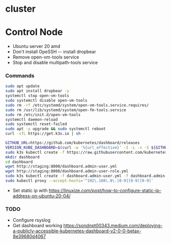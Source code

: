 # cluster

# Control Node

* Ubuntu server 20 amd
* Don't install OpeSSH -- install dropbear
* Remove open-vm-tools service
* Stop and disable multipath-tools service

### Commands
```bash
sudo apt update
sudo apt install dropbear -y
systemctl stop open-vm-tools
sudo systemctl disable open-vm-tools
sudo rm -rf /etc/systemd/system/open-vm-tools.service.requires/
sudo rm /usr/lib/systemd/system/open-fm-tools.service
sudo rm /etc/init.d/open-vm-tools
systemctl daemon-reload
sudo systemctl reset-failed
sudo apt -y upgrade && sudo systemctl reboot
curl -sfL https://get.k3s.io | sh -

GITHUB_URL=https://github.com/kubernetes/dashboard/releases
VERSION_KUBE_DASHBOARD=$(curl -w '%{url_effective}' -I -L -s -S ${GITHUB_URL}/latest -o /dev/null | sed -e 's|.*/||')
sudo k3s kubectl create -f https://raw.githubusercontent.com/kubernetes/dashboard/${VERSION_KUBE_DASHBOARD}/aio/deploy/recommended.yaml
mkdir dashboard
cd dashboard
wget http://staging:8000/dashboard.admin-user.yml
wget http://staging:8000/dashboard.admin-user-role.yml
sudo k3s kubectl create -f dashboard.admin-user.yml -f dashboard.admin-user-role.yml
sudo kubectl proxy --accept-hosts='^192\.168\.0\.[0-9][0-9][0-9]'
```

* Set static ip with https://linuxize.com/post/how-to-configure-static-ip-address-on-ubuntu-20-04/

### TODO

* Configure rsyslog
* Get dashboard working https://sondnpt00343.medium.com/deploying-a-publicly-accessible-kubernetes-dashboard-v2-0-0-betax-8e39680d4067
